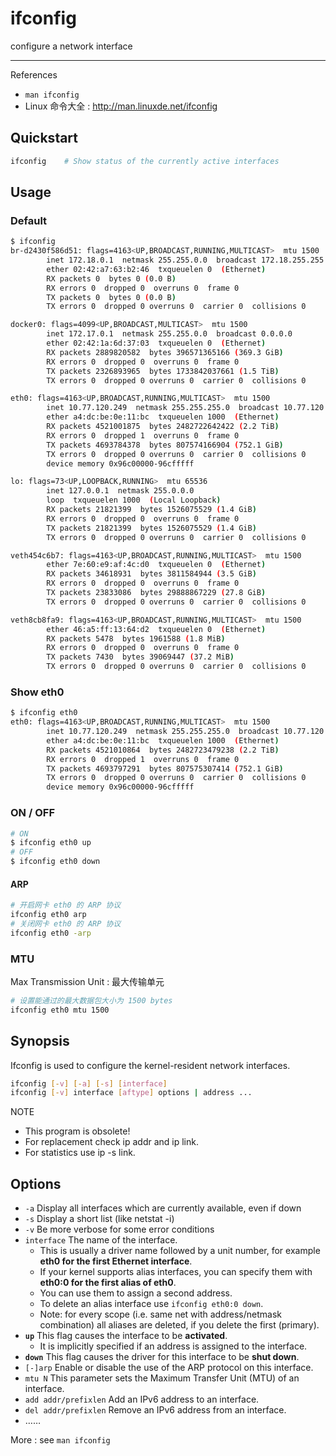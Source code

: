 # ifconfig

configure a network interface

---

References

- `man ifconfig`
- Linux 命令大全 : http://man.linuxde.net/ifconfig

## Quickstart

```bash
ifconfig    # Show status of the currently active interfaces
```

## Usage

### Default

```bash
$ ifconfig
br-d2430f586d51: flags=4163<UP,BROADCAST,RUNNING,MULTICAST>  mtu 1500
        inet 172.18.0.1  netmask 255.255.0.0  broadcast 172.18.255.255
        ether 02:42:a7:63:b2:46  txqueuelen 0  (Ethernet)
        RX packets 0  bytes 0 (0.0 B)
        RX errors 0  dropped 0  overruns 0  frame 0
        TX packets 0  bytes 0 (0.0 B)
        TX errors 0  dropped 0 overruns 0  carrier 0  collisions 0

docker0: flags=4099<UP,BROADCAST,MULTICAST>  mtu 1500
        inet 172.17.0.1  netmask 255.255.0.0  broadcast 0.0.0.0
        ether 02:42:1a:6d:37:03  txqueuelen 0  (Ethernet)
        RX packets 2889820582  bytes 396571365166 (369.3 GiB)
        RX errors 0  dropped 0  overruns 0  frame 0
        TX packets 2326893965  bytes 1733842037661 (1.5 TiB)
        TX errors 0  dropped 0 overruns 0  carrier 0  collisions 0

eth0: flags=4163<UP,BROADCAST,RUNNING,MULTICAST>  mtu 1500
        inet 10.77.120.249  netmask 255.255.255.0  broadcast 10.77.120.255
        ether a4:dc:be:0e:11:bc  txqueuelen 1000  (Ethernet)
        RX packets 4521001875  bytes 2482722642422 (2.2 TiB)
        RX errors 0  dropped 1  overruns 0  frame 0
        TX packets 4693784378  bytes 807574166904 (752.1 GiB)
        TX errors 0  dropped 0 overruns 0  carrier 0  collisions 0
        device memory 0x96c00000-96cfffff

lo: flags=73<UP,LOOPBACK,RUNNING>  mtu 65536
        inet 127.0.0.1  netmask 255.0.0.0
        loop  txqueuelen 1000  (Local Loopback)
        RX packets 21821399  bytes 1526075529 (1.4 GiB)
        RX errors 0  dropped 0  overruns 0  frame 0
        TX packets 21821399  bytes 1526075529 (1.4 GiB)
        TX errors 0  dropped 0 overruns 0  carrier 0  collisions 0

veth454c6b7: flags=4163<UP,BROADCAST,RUNNING,MULTICAST>  mtu 1500
        ether 7e:60:e9:af:4c:d0  txqueuelen 0  (Ethernet)
        RX packets 34618931  bytes 3811584944 (3.5 GiB)
        RX errors 0  dropped 0  overruns 0  frame 0
        TX packets 23833086  bytes 29888867229 (27.8 GiB)
        TX errors 0  dropped 0 overruns 0  carrier 0  collisions 0

veth8cb8fa9: flags=4163<UP,BROADCAST,RUNNING,MULTICAST>  mtu 1500
        ether 46:a5:ff:13:64:d2  txqueuelen 0  (Ethernet)
        RX packets 5478  bytes 1961588 (1.8 MiB)
        RX errors 0  dropped 0  overruns 0  frame 0
        TX packets 7430  bytes 39069447 (37.2 MiB)
        TX errors 0  dropped 0 overruns 0  carrier 0  collisions 0
```

### Show eth0

```bash
$ ifconfig eth0
eth0: flags=4163<UP,BROADCAST,RUNNING,MULTICAST>  mtu 1500
        inet 10.77.120.249  netmask 255.255.255.0  broadcast 10.77.120.255
        ether a4:dc:be:0e:11:bc  txqueuelen 1000  (Ethernet)
        RX packets 4521010864  bytes 2482723479238 (2.2 TiB)
        RX errors 0  dropped 1  overruns 0  frame 0
        TX packets 4693797291  bytes 807575307414 (752.1 GiB)
        TX errors 0  dropped 0 overruns 0  carrier 0  collisions 0
        device memory 0x96c00000-96cfffff
```

### ON / OFF

```bash
# ON
$ ifconfig eth0 up
# OFF
$ ifconfig eth0 down
```

#### ARP

```bash
# 开启网卡 eth0 的 ARP 协议
ifconfig eth0 arp
# 关闭网卡 eth0 的 ARP 协议
ifconfig eth0 -arp
```

### MTU

Max Transmission Unit : 最大传输单元

```bash
# 设置能通过的最大数据包大小为 1500 bytes
ifconfig eth0 mtu 1500
```

## Synopsis

Ifconfig  is used to configure the kernel-resident network interfaces.

```bash
ifconfig [-v] [-a] [-s] [interface]
ifconfig [-v] interface [aftype] options | address ...
```

NOTE

- This program is obsolete!
- For replacement check ip addr and ip link.
- For statistics use ip -s link.

## Options

- `-a` Display all interfaces which are currently available, even if down
- `-s` Display a short list (like netstat -i)
- `-v` Be more verbose for some error conditions
- `interface` The name of the interface.
    - This is usually a driver name followed by a unit number, for example **eth0 for the first Ethernet interface**.
    - If your kernel supports alias interfaces, you can specify them with **eth0:0 for the first alias of eth0**.
    - You can use them to assign a second address.
    - To delete an alias interface use `ifconfig eth0:0 down`.
    - Note: for every scope (i.e. same net with address/netmask combination) all aliases are deleted, if you delete the first (primary).
- **`up`** This flag causes the interface to be **activated**.
    - It is implicitly specified if an address is assigned to the interface.
- **`down`** This flag causes the driver for this interface to be **shut down**.
- `[-]arp` Enable or disable the use of the ARP protocol on this interface.
- `mtu N` This parameter sets the Maximum Transfer Unit (MTU) of an interface.
- `add addr/prefixlen` Add an IPv6 address to an interface.
- `del addr/prefixlen` Remove an IPv6 address from an interface.
- ……

More : see `man ifconfig`
